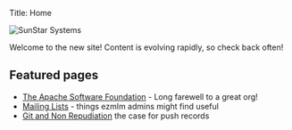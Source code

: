 Title: Home

![SunStar Systems](/images/sunstarlogowhole.png)

Welcome to the new site!  Content is evolving rapidly, so check back often!

## Featured pages

- [The Apache Software Foundation](/clients/apache) - Long farewell to a great org!
- [Mailing Lists](/essays/mailing-lists) - things ezmlm admins might find useful
- [Git and Non Repudiation](/essays/git-and-non-repudiation) the case for push records
